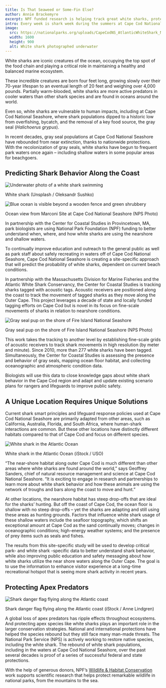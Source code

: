 ```yaml
---
title: Is That Seaweed or Some-Fin Else?
author: Annie Brackemyre
excerpt: NPF funded research is helping track great white sharks, protecting the species, and enabling public safety officials to use science to educate the public on the risk of recreating in the waters off Cape Cod National Seashore.
intro: Every week is shark week during the summers at Cape Cod National Seashore. White sharks (_Carcharodon carcharias_), also known as great whites, are just as ubiquitous with summers at Cape Cod National Seashore as lobster rolls.
image:
  src: https://nationalparks.org/uploads/CapeCodNS_AtlanticWhiteShark_NPS_BillFisher.jpeg
  width: 1600
  height: 900
  alt: White shark photographed underwater
---
```


White sharks are iconic creatures of the ocean, occupying the top spot of the food chain and playing a critical role in maintaining a healthy and balanced marine ecosystem.

These incredible creatures are born four feet long, growing slowly over their 70-year lifespan to an eventual length of 20 feet and weighing over 4,000 pounds. Partially warm-blooded, white sharks are more active predators in cooler waters than other shark species and are found in oceans around the world.

Even so, white sharks are vulnerable to human impacts, including at Cape Cod National Seashore, where shark populations dipped to a historic low from overfishing, bycatch, and the removal of a key food source, the gray seal (_Halichoerus_ _grypus_).

In recent decades, gray seal populations at Cape Cod National Seashore have rebounded from near extinction, thanks to nationwide protections. With the recolonization of gray seals, white sharks have begun to frequent park waters once again – including shallow waters in some popular areas for beachgoers.

## Predicting Shark Behavior Along the Coast

![Underwater photo of a white shark swimming](https://nationalparks.org/uploads/GreatWhiteShark_Unsplash_oleksandr-sushko-ZZbzBGY_Hjo.jpg)

White shark (Unsplash / Oleksandr Sushko)

![Blue ocean is visible beyond a wooden fence and green shrubbery](https://nationalparks.org/uploads/CapeCodNS_MarconiSite_NPS_BrittniConnell.jpeg)

Ocean view from Marconi Site at Cape Cod National Seashore (NPS Photo)

In partnership with the Center for Coastal Studies in Provincetown, MA, park biologists are using National Park Foundation (NPF) funding to better understand when, where, and how white sharks are using the nearshore and shallow waters.

To continually improve education and outreach to the general public as well as park staff about safely recreating in waters off of Cape Cod National Seashore, Cape Cod National Seashore is creating a site-specific approach that will predict the probability of white sharks, dependent on current beach conditions.

In partnership with the Massachusetts Division for Marine Fisheries and the Atlantic White Shark Conservancy, the Center for Coastal Studies is tracking sharks tagged with acoustic tags. Acoustic receivers are positioned along the coast to track the movement of tagged sharks as they move along the Outer Cape. This project leverages a decade of state and locally funded tagging efforts on Cape Cod but is novel in its focus on fine-scale movements of sharks in relation to nearshore conditions.

![Gray seal pup on the shore of Fire Island National Seashore](https://www.nationalparks.org/uploads/FireIslandNS_GraySealPup_NPS.jpeg)

Gray seal pup on the shore of Fire Island National Seashore (NPS Photo)

This work takes the tracking to another level by establishing fine-scale grids of acoustic receivers to track shark movements in high resolution (by meter and minute). Since 2010, more than 277 white sharks have been tagged. Simultaneously, the Center for Coastal Studies is assessing the presence and behavior of gray seals, mapping ocean floor habitat, and collecting oceanographic and atmospheric condition data.

Biologists will use this data to close knowledge gaps about white shark behavior in the Cape Cod region and adapt and update existing scenario plans for rangers and lifeguards to improve public safety.

## A Unique Location Requires Unique Solutions

Current shark smart principles and lifeguard response policies used at Cape Cod National Seashore are primarily adapted from other areas, such as California, Australia, Florida, and South Africa, where human-shark interactions are common. But these other locations have distinctly different habitats compared to that of Cape Cod and focus on different species.

![White shark in the Atlantic Ocean](https://www.nationalparks.org/uploads/AtlanticOcean_WhiteShark_iStock_USO-469986679.jpg)

White shark in the Atlantic Ocean (iStock / USO)

“The near-shore habitat along outer Cape Cod is much different than other areas where white sharks are found around the world,” says Geoffrey Sanders, chief of natural resource management and science at Cape Cod National Seashore. “It is exciting to engage in research and partnerships to learn more about white shark behavior and how these animals are using the network of troughs and bars along the coast to move and hunt.”

At other locations, the nearshore habitat has steep drop-offs that are ideal for the sharks’ hunting. But off the coast of Cape Cod, the ocean floor is shallow with no steep drop-offs – yet the sharks are adapting and still using these areas as hunting grounds. Factors that influence white shark usage of these shallow waters include the seafloor topography, which shifts an exceptional amount at Cape Cod as the sand continually moves; changes in oceanographic conditions; high-energy weather systems; and the presence of prey items such as seals and fishes.

The results from this site-specific study will be used to develop critical park- and white shark -specific data to better understand shark behavior, while also improving public education and safety messaging about how white sharks utilize the near shore waters along the Outer Cape. The goal is to use the information to enhance visitor experience at a long-time recreational hotspot that is seeing more shark activity in recent years.

## Protecting Apex Predators

![Shark danger flag flying along the Atlantic coast](https://www.nationalparks.org/uploads/AtlanticOcean_SharkDanger_iStock_AnneLindgren-1474416140.jpg)

Shark danger flag flying along the Atlantic coast (iStock / Anne Lindgren)

A global loss of apex predators has ripple effects throughout ecosystems. And protecting apex species like white sharks plays an important role in the larger conservation strategies. National and international protections have helped the species rebound but they still face many man-made threats. The National Park Service (NPS) is actively working to restore native species, including the white shark. The rebound of white shark populations, including in the waters at Cape Cod National Seashore, over the past several decades is proof of a series of successful federal and state protections.

With the help of generous donors, NPF’s [Wildlife & Habitat Conservation](https://www.nationalparks.org/area-of-work/landscape-wildlife-conservation) work supports scientific research that helps protect remarkable wildlife in national parks, from the mountains to the sea.
